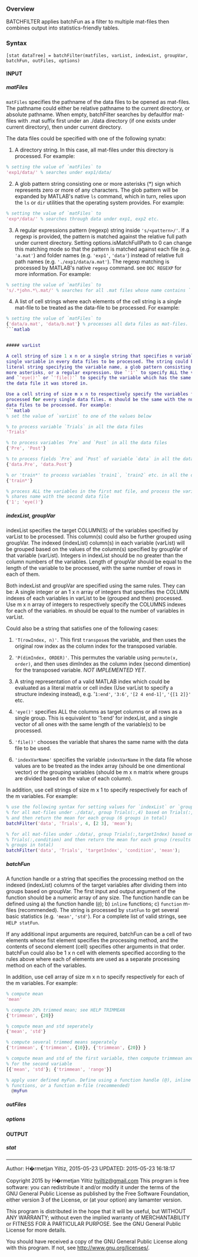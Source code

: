 ### Overview
BATCHFILTER applies batchFun as a filter to multiple mat-files then combines
output into statistics-friendly tables.

### Syntax

`[stat dataTree] = batchFilter(matfiles, varList, indexList, groupVar, batchFun, outFiles, options)`

#### INPUT

##### matFiles

`matFiles` specifies the pathname of the data files to be opened as mat-files.
The pathname could either be relative pathname to the current directory, or
absolute pathname. When empty, batchFilter searches by defaultfor mat-files with
.mat suffix first under an ./data directory (if one exists under current
  directory), then under current directory.

The data files could be specified with one of the following synatx:

1. A directory string. In this case, all mat-files under this directory is
processed. For example:
```matlab
% setting the value of `matFiles` to
'exp1/data/' % searches under exp1/data/
```

2. A glob pattern string consisting one or more asterisks (\*) sign which
represents zero or more of any characters. The glob pattern will be expanded by
MATLAB's native `ls` command, which in turn, relies upon the `ls` or `dir`
utilities that the operating system provides. For example:
```matlab
% setting the value of `matFiles` to
'exp*/data/' % searches through data under exp1, exp2 etc.  
```

3. A regular expressions pattern (regexp) string inside `'s/<pattern>/'`. If a
regexp is provided, the pattern is matched against the relative full path under
current directory. Setting options.isMatchFullPath to 0 can change this matching
mode so that the pattern is matched against each file (e.g. `'a.mat'`) and
folder names (e.g. `'exp1'`, `'data'`) instead of relative full path names (e.g.
`'./exp1/data/a.mat'`). The regexp matching is processed by MATLAB's native
`regexp` command. see `DOC REGEXP` for more information. For example:
```matlab
% setting the value of `matFiles` to
's/.*john.*\.mat/' % searches for all .mat files whose name contains `'john'`.
```

4. A list of cell strings where each elements of the cell string is a single
mat-file to be treated as the data-file to be processed. For example:
```matlab
% setting the value of `matFiles` to
{'data/a.mat', 'data/b.mat'} % processes all data files as mat-files.
```matlab


##### varList

A cell string of size 1 x n or a single string that specifies n variables or s
single variable in every data files to be processed. The string could be a
literal string specifying the variable name, a glob pattern consisting one or
more asterisks, or a regular expression. Use `'1'` to specify ALL the variables
and `'eye()'` or `'file()'` to specify the variable which has the same name with
the data file it was stored in.

Use a cell string of size m x n to respectively specify the variables to be
processed for every single data files. m should be the same with the number of
data files to be processed. For example:
```matlab
% set the value of `varList` to one of the values below

% to process variable `Trials` in all the data files
'Trials'

% to process variables `Pre` and `Post` in all the data files
{'Pre', 'Post'}

% to process fields `Pre` and `Post` of variable `data` in all the data files
{'data.Pre', 'data.Post'}

% or 'train*' to process variables `train1`, `train2` etc. in all the data files
{'train*'}

% process ALL the variables in the first mat file, and process the variable that
% shares name with the second data file
{'1'; 'eye()'}
```

##### indexList, groupVar

indexList specifies the target COLUMN(S) of the variables specified by varList
to be processed. This column(s) could also be further grouped using groupVar.
The indexed (indexList) column(s) in each variable (varList) will be grouped
based on the values of the column(s) specified by groupVar of that variable
(varList). Integers in indexList should be no greater than the column numbers of
the variables. Length of groupVar should be equal to the length of the variable
to be processed, with the same number of rows in each of them.

Both indexList and groupVar are specified using the same rules. They can be: A
single integer or an 1 x n array of integers that specifies the COLUMN indexes
of each variables in varList to be (grouped and then) processed. Use m x n array
of integers to respectively specify the COLUMNS indexes for each of the
variables. m should be equal to the number of variables in varList.

Could also be a string that satisfies one of the following cases:

1. `'T(rowIndex, n)'`. This first `transpose`s the variable, and then uses the
original row index as the column index for the transposed variable.

2. `'P(dimIndex, ORDER)'`. This permutes the variable using `permute(x, order)`,
and then uses dimIndex as the column index (second dimention) for the transposed
variable. *NOT IMPLEMENTED YET*.

3. A string representation of a valid MATLAB index which could be evaluated as
a literal matrix or cell index (Use varList to specify a structure indexing
instead), e.g. '`1:end'`, `'3:6'`, `'[2 4 end-1]'`, `'{[1 2]}'` etc.

4. `'eye()'` specifies ALL the columns as target columns or all rows as a single
group. This is equivalent to '1:end' for indexList, and a single vector of all
ones with the same length of the variable(s) to be processed.

5. `'file()'` chooses the variable that shares the same name with the data file
to be used.

6. `'indexVarName'` specifies the variable `indexVarName` in the data file whose
values are to be treated as the index array (should be one dimentional vector)
or the grouping variables (should be m x n matrix where groups are divided based
on the value of each column).

In addition, use cell strings of size m x 1 to specify respectively for each of
the m variables. For example:
```matlab
% use the following syntax for setting values for `indexList` or `groupVar`
% for all mat-files under ./data/, group Trials(:,4) based on Trials(:,[2 3])
% and then return the mean for each group (6 groups in total)
batchFilter('data', 'Trials', 4, [2 3], 'mean');

% for all mat-files under ./data/, group Trials(:,targetIndex) based on
% Trials(:,condition) and then return the mean for each group (results in 6
% groups in total)
batchFilter('data', 'Trials', 'targetIndex', 'condition', 'mean');
```

##### batchFun

A function handle or a string that specifies the processing method on the
indexed (indexList) columns of the target variables after dividing them into
groups based on groupVar. The first input and output argument of the function
should be a numeric array of any size. The function handle can be defined using
a) the function handle (`@`); b) `inline` functions; c) `function` m-files
(recommended). The string is processed by `statFun` to get several basic
statistics (e.g. `'mean'`, `'std'`). For a complete list of valid strings, see
`HELP statFun`.

If any additional input arguments are required, batchFun can be a cell of two
elements whose fist element specifies the processing method, and the contents of
second element (cell) specifies other arguments in that order. batchFun could
also be 1 x n cell with elements specified according to the rules above where
each of elements are used as a separate processing method on each of the
variables.

In addition, use cell array of size m x n to specify respectively for each of
the m variables. For example:
```matlab
% compute mean
'mean'

% compute 20% trimmed mean; see HELP TRIMMEAN
{'trimmean', {20}}

% compute mean and std seperately
{'mean', 'std'}

% compute several trimmed means seperately
{'trimmean', {'trimmean', {10}}, {'trimmean', {20}} }

% compute mean and std of the first variable, then compute trimmean and range
% for the second variable
[{'mean', 'std'}; {'trimmean', 'range'}]

% apply user defined myFun. Define using a function handle (@), inline
% functions, or a function m-file (recommended)
  @myFun
```

##### outFiles

##### options

#### OUTPUT

##### stat


--------


Author: H�rmetjan Yiltiz, 2015-05-23
UPDATED: 2015-05-23 16:18:17

Copyright 2015 by H�rmetjan Yiltiz <hyiltiz@gmail.com>
This program is free software: you can redistribute it and/or modify
it under the terms of the GNU General Public License as published by
the Free Software Foundation, either version 3 of the License, or
(at your option) any lamamter version.

This program is distributed in the hope that it will be useful,
but WITHOUT ANY WARRANTY; without even the implied warranty of
MERCHANTABILITY or FITNESS FOR A PARTICULAR PURPOSE.  See the
GNU General Public License for more details.

You should have received a copy of the GNU General Public License
along with this program.  If not, see <http://www.gnu.org/licenses/>.
